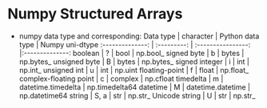 # Numpy Structured Arrays
*	numpy data type and corresponding:
Data type        |  character  |  Python data type  |  Numpy uni-dtype 
:--------------: | :---------: | :----------------: |:--------------:
boolean         |      ?      |        bool        |     np.bool_
signed byte       |      b      |        bytes       |     np.bytes_
unsigned byte      |      B      |        bytes       |     np.bytes_
signed integer     |      i      |         int        |     np.int_
unsigned int       |      u      |         int        |     np.uint
floating-point     |      f      |        float       |     np.float_
complex-floating point |      c      |       complex      |     np.cfloat
timedelta        |      m      | datetime.timedelta |   np.timedelta64
datetime         |      M      | datetime.datetime  |   np.datetime64
string          |    S, a     |         str        |      np.str_
Unicode string     |      U      |         str        |      np.str_
